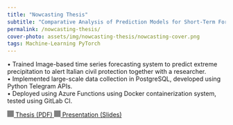 ```yaml
---
title: "Nowcasting Thesis"
subtitle: "Comparative Analysis of Prediction Models for Short-Term Forecasting"
permalink: /nowcasting-thesis/
cover-photo: assets/img/nowcasting-thesis/nowcasting-cover.png
tags: Machine-Learning PyTorch
---
```


• Trained Image-based time series forecasting system to predict extreme precipitation to alert Italian civil protection together with a researcher.  
• Implemented large-scale data collection in PostgreSQL, developed using Python Telegram APIs.  
• Deployed using Azure Functions using Docker containerization system, tested using GitLab CI.  

<a class="post-link" href="/assets/img/nowcasting-thesis/nowcasting-thesis.pdf" target="_blank">
    <img src="/assets/redirect-icon.png" width="15px" style="filter: contrast(0);"> Thesis (PDF)
</a>

<a class="post-link" href="/assets/img/nowcasting-thesis/nowcasting-presentation.pdf" target="_blank">
    <img src="/assets/redirect-icon.png" width="15px" style="filter: contrast(0);"> Presentation (Slides)
</a>
